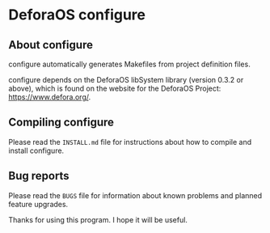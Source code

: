 DeforaOS configure
==================

About configure
---------------

configure automatically generates Makefiles from project definition files.

configure depends on the DeforaOS libSystem library (version 0.3.2 or above),
which is found on the website for the DeforaOS Project:
<https://www.defora.org/>.


Compiling configure
-------------------

Please read the `INSTALL.md` file for instructions about how to compile and
install configure.


Bug reports
-----------

Please read the `BUGS` file for information about known problems and planned
feature upgrades.

Thanks for using this program. I hope it will be useful.
